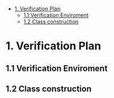 - [1. Verification Plan](#1-verification-plan)
  - [1.1 Verification Enviroment](#11-verification-enviroment)
  - [1.2 Class construction](#12-class-construction)


# 1. Verification Plan

## 1.1 Verification Enviroment

## 1.2 Class construction

